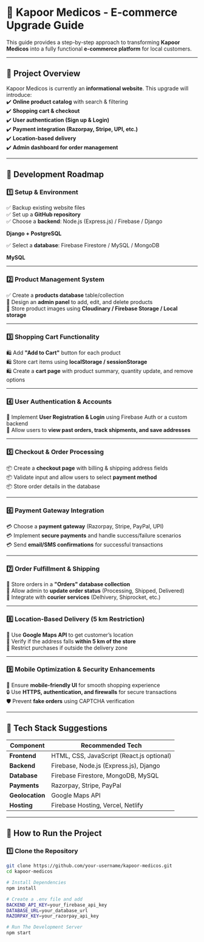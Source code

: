 # 🏥 Kapoor Medicos - E-commerce Upgrade Guide  

This guide provides a step-by-step approach to transforming **Kapoor Medicos** into a fully functional **e-commerce platform** for local customers.  

---

## 📌 Project Overview  

Kapoor Medicos is currently an **informational website**. This upgrade will introduce:  
✔️ **Online product catalog** with search & filtering  
✔️ **Shopping cart & checkout**  
✔️ **User authentication (Sign up & Login)**  
✔️ **Payment integration (Razorpay, Stripe, UPI, etc.)**  
✔️ **Location-based delivery**  
✔️ **Admin dashboard for order management**  

---

## 📅 Development Roadmap  

### **1️⃣ Setup & Environment**  
✅ Backup existing website files  
✅ Set up a **GitHub repository**  
✅ Choose a **backend**: Node.js (Express.js) / Firebase / Django 
  
   **Django + PostgreSQL**  

✅ Select a **database**: Firebase Firestore / MySQL / MongoDB  

   **MySQL**      

---

### **2️⃣ Product Management System**  
✅ Create a **products database** table/collection  
🛒 Design an **admin panel** to add, edit, and delete products  
🛒 Store product images using **Cloudinary / Firebase Storage / Local storage**  

---

### **3️⃣ Shopping Cart Functionality**  
🛍️ Add **"Add to Cart"** button for each product  
🛍️ Store cart items using **localStorage / sessionStorage**  
🛍️ Create a **cart page** with product summary, quantity update, and remove options  

---

### **4️⃣ User Authentication & Accounts**  
🔐 Implement **User Registration & Login** using Firebase Auth or a custom backend  
🔐 Allow users to **view past orders, track shipments, and save addresses**  

---

### **5️⃣ Checkout & Order Processing**  
📦 Create a **checkout page** with billing & shipping address fields  
📦 Validate input and allow users to select **payment method**  
📦 Store order details in the database  

---

### **6️⃣ Payment Gateway Integration**  
💳 Choose a **payment gateway** (Razorpay, Stripe, PayPal, UPI)  
💳 Implement **secure payments** and handle success/failure scenarios  
💳 Send **email/SMS confirmations** for successful transactions  

---

### **7️⃣ Order Fulfillment & Shipping**  
🚚 Store orders in a **"Orders" database collection**  
🚚 Allow admin to **update order status** (Processing, Shipped, Delivered)  
🚚 Integrate with **courier services** (Delhivery, Shiprocket, etc.)  

---

### **8️⃣ Location-Based Delivery (5 km Restriction)**  
📍 Use **Google Maps API** to get customer’s location  
📍 Verify if the address falls **within 5 km of the store**  
📍 Restrict purchases if outside the delivery zone  

---

### **9️⃣ Mobile Optimization & Security Enhancements**  
📱 Ensure **mobile-friendly UI** for smooth shopping experience  
🔒 Use **HTTPS, authentication, and firewalls** for secure transactions  
🛡️ Prevent **fake orders** using CAPTCHA verification  

---

## 📌 Tech Stack Suggestions  

| **Component**      | **Recommended Tech** |
|--------------------|---------------------|
| **Frontend**      | HTML, CSS, JavaScript (React.js optional) |
| **Backend**       | Firebase, Node.js (Express.js), Django |
| **Database**      | Firebase Firestore, MongoDB, MySQL |
| **Payments**      | Razorpay, Stripe, PayPal |
| **Geolocation**   | Google Maps API |
| **Hosting**       | Firebase Hosting, Vercel, Netlify |

---

## 🚀 How to Run the Project  

### **1️⃣ Clone the Repository**  
```sh
git clone https://github.com/your-username/kapoor-medicos.git
cd kapoor-medicos

# Install Dependencies  
npm install

# Create a .env file and add  
BACKEND_API_KEY=your_firebase_api_key
DATABASE_URL=your_database_url
RAZORPAY_KEY=your_razorpay_api_key

# Run The Development Server  
npm start
